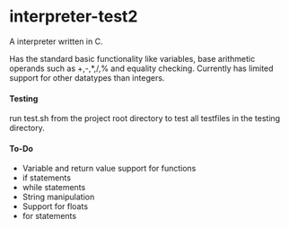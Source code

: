 # interpreter-test2

A interpreter written in C.

Has the standard basic functionality like variables, base arithmetic operands such as +,-,*,/,% and equality checking.
Currently has limited support for other datatypes than integers.

#### Testing

run test.sh from the project root directory to test all testfiles in the testing directory.

#### To-Do
- Variable and return value support for functions
- if statements
- while statements
- String manipulation
- Support for floats
- for statements
